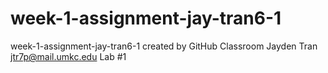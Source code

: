 # week-1-assignment-jay-tran6-1
week-1-assignment-jay-tran6-1 created by GitHub Classroom
Jayden Tran
jtr7p@mail.umkc.edu
Lab #1
